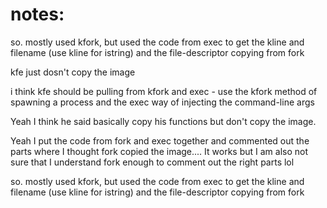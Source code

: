 
# notes:
so. mostly used kfork, but used the code from exec to get the kline and filename (use kline for istring) and the file-descriptor copying from fork

kfe just dosn't copy the image

i think kfe should be pulling from kfork and exec - use the kfork method of spawning a process and the exec way of injecting the command-line args

Yeah I think he said basically copy his functions but don't copy the image.

Yeah I put the code from fork and exec together and commented out the parts where I thought fork copied the image....
It works but I am also not sure that I understand fork enough to comment out the right parts lol

so. mostly used kfork, but used the code from exec to get the kline and filename (use kline for istring) and the file-descriptor copying from fork
